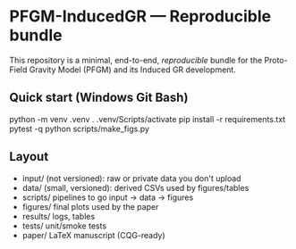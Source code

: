 # PFGM-InducedGR — Reproducible bundle

This repository is a minimal, end-to-end, *reproducible* bundle for the
Proto-Field Gravity Model (PFGM) and its Induced GR development.

## Quick start (Windows Git Bash)
python -m venv .venv
. .venv/Scripts/activate
pip install -r requirements.txt
pytest -q
python scripts/make_figs.py

## Layout
- input/   (not versioned): raw or private data you don't upload
- data/    (small, versioned): derived CSVs used by figures/tables
- scripts/ pipelines to go input → data → figures
- figures/ final plots used by the paper
- results/ logs, tables
- tests/   unit/smoke tests
- paper/   LaTeX manuscript (CQG-ready)
